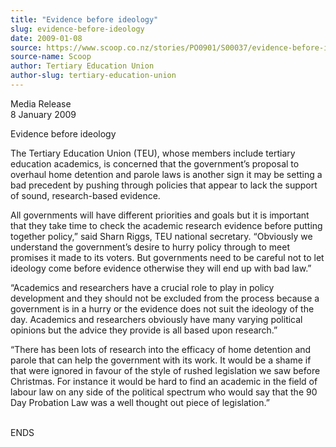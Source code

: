 ```yaml
---
title: "Evidence before ideology"
slug: evidence-before-ideology
date: 2009-01-08
source: https://www.scoop.co.nz/stories/PO0901/S00037/evidence-before-ideology.htm
source-name: Scoop
author: Tertiary Education Union
author-slug: tertiary-education-union
---
```


<p>Media Release<br>8 January 2009</p>

<p>Evidence before
ideology</p>

<p>The Tertiary Education Union (TEU), whose members
include tertiary education academics, is concerned that the
government’s proposal to overhaul home detention and
parole laws is another sign it may be setting a bad
precedent by pushing through policies that appear to lack
the support of sound, research-based evidence.</p>

<p>All
governments will have different priorities and goals but it
is important that they take time to check the academic
research evidence before putting together policy,” said
Sharn Riggs, TEU national secretary.  “Obviously we
understand the government’s desire to hurry policy through
to meet promises it made to its voters.  But governments
need to be careful not to let ideology come before evidence
otherwise they will end up with bad law.”</p>

<p>“Academics
and researchers have a crucial role to play in policy
development and they should not be excluded from the process
because a government is in a hurry or the evidence does not
suit the ideology of the day. Academics and researchers
obviously have many varying political opinions but the
advice they provide is all based upon research.”<p>

<p>“There has been lots of research into the efficacy of
home detention and parole that can help the government with
its work.  It would be a shame if that were ignored in
favour of the style of rushed legislation we saw before
Christmas.  For instance it would be hard to find an
academic in the field of labour law on any side of the
political spectrum who would say that the 90 Day Probation
Law was a well thought out piece of legislation.”<p>

<p><br>ENDS<p>

<p></p>